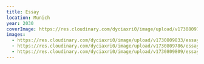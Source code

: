 ```yaml
---
title: Essay
location: Munich
year: 2030
coverImage: https://res.cloudinary.com/dyciaxri0/image/upload/v1730809794/essay/img4_bvsekw.jpg
images:
  - https://res.cloudinary.com/dyciaxri0/image/upload/v1730809833/essay/img2-cover_ivyhdn.jpg
  - https://res.cloudinary.com/dyciaxri0/image/upload/v1730809786/essay/img3_qbhgdo.jpg
  - https://res.cloudinary.com/dyciaxri0/image/upload/v1730809809/essay/img6_vsn2oo.jpg
---
```


